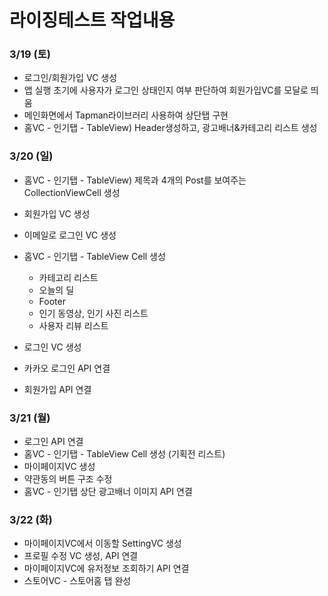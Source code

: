 # 라이징테스트 작업내용
### 3/19 (토)
* 로그인/회원가입 VC 생성
* 앱 실행 초기에 사용자가 로그인 상태인지 여부 판단하여 회원가입VC를 모달로 띄움
* 메인화면에서 Tapman라이브러리 사용하여 상단탭 구현
* 홈VC - 인기탭 - TableView) Header생성하고, 광고배너&카테고리 리스트 생성

### 3/20 (일)
* 홈VC - 인기탭 - TableView) 제목과 4개의 Post를 보여주는 CollectionViewCell 생성
* 회원가입 VC 생성
* 이메일로 로그인 VC 생성
* 홈VC - 인기탭 - TableView Cell 생성
    * 카테고리 리스트
    * 오늘의 딜
    * Footer
    * 인기 동영상, 인기 사진 리스트
    * 사용자 리뷰 리스트

* 로그인 VC 생성
* 카카오 로그인 API 연결
* 회원가입 API 연결

### 3/21 (월)
* 로그인 API 연결
* 홈VC - 인기탭 - TableView Cell 생성 (기획전 리스트)
* 마이페이지VC 생성
* 약관동의 버튼 구조 수정
* 홈VC - 인기탭 상단 광고배너 이미지 API 연결

### 3/22 (화)
* 마이페이지VC에서 이동할 SettingVC 생성
* 프로필 수정 VC 생성, API 연결
* 마이페이지VC에 유저정보 조회하기 API 연결
* 스토어VC - 스토어홈 탭 완성
